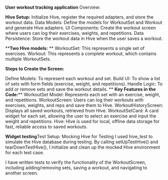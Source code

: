 **User workout tracking application**
Overview:

**Hive Setup:** Initialize Hive, register the required adapters, and store the workout data. 
Data Models: Define the models for WorkoutSet and Workout and generate Hive adapters. 
UI Components: Create the workout screen where users can log their exercises, weights, and repetitions. 
Data Persistence: Store the workout data in Hive when the user saves a workout.

****Two Hive models:**
**
WorkoutSet: This represents a single set of exercises. 
Workout: This represents a complete workout, which contains multiple WorkoutSets.

**Steps to Create the Screen:**

Define Models: To represent each workout and set. 
Build UI: To show a list of sets with form fields (exercise, weight, and repetitions). 
Handle Logic: To add or remove sets and save the workout details.
**
**Key Features in the Code:****
WorkoutSet Model: Represents each set with an exercise, weight, and repetitions.
WorkoutScreen: Users can log their workouts with exercises, weights, and reps and save them to Hive. 
WorkoutHistoryScreen: Displays all saved workouts, retrieved from Hive. 
WorkoutSetCard: A card widget for each set, allowing the user to select an exercise and input the weight and repetitions. 
Hive: Hive is used for local, offline data storage for fast, reliable access to saved workouts.

**Widget testing**Test Setup: Mocking Hive for Testing
I used hive_test to simulate the Hive database during testing.
By calling setUpTestHive() and tearDownTestHive(), I initialize and clean up the mocked Hive environment for each test case.

I have written tests to verify the functionality of the WorkoutScreen, including adding/removing sets, saving a workout, and navigating to another screen.
